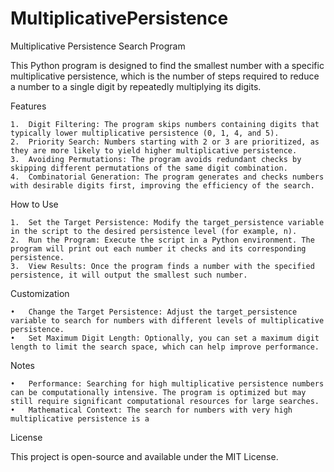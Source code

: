 # MultiplicativePersistence

Multiplicative Persistence Search Program

This Python program is designed to find the smallest number with a specific multiplicative persistence, which is the number of steps required to reduce a number to a single digit by repeatedly multiplying its digits.

Features

	1.	Digit Filtering: The program skips numbers containing digits that typically lower multiplicative persistence (0, 1, 4, and 5).
	2.	Priority Search: Numbers starting with 2 or 3 are prioritized, as they are more likely to yield higher multiplicative persistence.
	3.	Avoiding Permutations: The program avoids redundant checks by skipping different permutations of the same digit combination.
	4.	Combinatorial Generation: The program generates and checks numbers with desirable digits first, improving the efficiency of the search.

How to Use

	1.	Set the Target Persistence: Modify the target_persistence variable in the script to the desired persistence level (for example, n).
	2.	Run the Program: Execute the script in a Python environment. The program will print out each number it checks and its corresponding persistence.
	3.	View Results: Once the program finds a number with the specified persistence, it will output the smallest such number.

Customization

	•	Change the Target Persistence: Adjust the target_persistence variable to search for numbers with different levels of multiplicative persistence.
	•	Set Maximum Digit Length: Optionally, you can set a maximum digit length to limit the search space, which can help improve performance.

Notes

	•	Performance: Searching for high multiplicative persistence numbers can be computationally intensive. The program is optimized but may still require significant computational resources for large searches.
	•	Mathematical Context: The search for numbers with very high multiplicative persistence is a 

License

This project is open-source and available under the MIT License.
